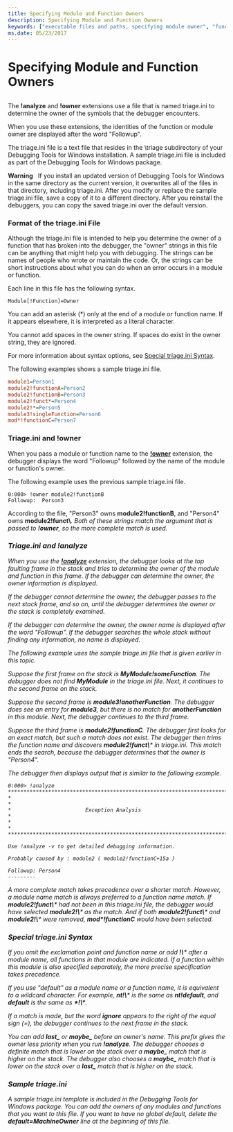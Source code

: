 ```yaml
---
title: Specifying Module and Function Owners
description: Specifying Module and Function Owners
keywords: ["executable files and paths, specifying module owner", "function owners", "owners of modules and functions", "triage.ini file", "triage.ini file, syntax", "analyze extension, triage.ini file"]
ms.date: 05/23/2017
---
```


# Specifying Module and Function Owners


## <span id="ddk_specifying_module_and_function_owners_dbg"></span><span id="DDK_SPECIFYING_MODULE_AND_FUNCTION_OWNERS_DBG"></span>


The **!analyze** and **!owner** extensions use a file that is named triage.ini to determine the owner of the symbols that the debugger encounters.

When you use these extensions, the identities of the function or module owner are displayed after the word "Followup".

The triage.ini file is a text file that resides in the \\triage subdirectory of your Debugging Tools for Windows installation. A sample triage.ini file is included as part of the Debugging Tools for Windows package.

**Warning**   If you install an updated version of Debugging Tools for Windows in the same directory as the current version, it overwrites all of the files in that directory, including triage.ini. After you modify or replace the sample triage.ini file, save a copy of it to a different directory. After you reinstall the debuggers, you can copy the saved triage.ini over the default version.

 

### <span id="format_of_the_triage_ini_file"></span><span id="FORMAT_OF_THE_TRIAGE_INI_FILE"></span>Format of the triage.ini File

Although the triage.ini file is intended to help you determine the owner of a function that has broken into the debugger, the "owner" strings in this file can be anything that might help you with debugging. The strings can be names of people who wrote or maintain the code. Or, the strings can be short instructions about what you can do when an error occurs in a module or function.

Each line in this file has the following syntax.

```dbgcmd
Module[!Function]=Owner 
```

You can add an asterisk (\*) only at the end of a module or function name. If it appears elsewhere, it is interpreted as a literal character.

You cannot add spaces in the owner string. If spaces do exist in the owner string, they are ignored.

For more information about syntax options, see [Special triage.ini Syntax](#special-triageini-syntax).

The following examples shows a sample triage.ini file.

```ini
module1=Person1
module2!functionA=Person2
module2!functionB=Person3
module2!funct*=Person4
module2!*=Person5
module3!singleFunction=Person6
mod*!functionC=Person7
```

### <span id="triage_ini_and__owner"></span><span id="TRIAGE_INI_AND__OWNER"></span> Triage.ini and !owner

When you pass a module or function name to the [**!owner**](-owner.md) extension, the debugger displays the word "Followup" followed by the name of the module or function's owner.

The following example uses the previous sample triage.ini file.

```dbgcmd
0:000> !owner module2!functionB
Followup:  Person3
```

According to the file, "Person3" owns **module2!functionB**, and "Person4" owns **module2!funct\\**<em>. Both of these strings match the argument that is passed to **!owner**, so the more complete match is used.

### <span id="triage_ini_and__analyze"></span><span id="TRIAGE_INI_AND__ANALYZE"></span> Triage.ini and !analyze

When you use the [**!analyze**](-analyze.md) extension, the debugger looks at the top faulting frame in the stack and tries to determine the owner of the module and function in this frame. If the debugger can determine the owner, the owner information is displayed.

If the debugger cannot determine the owner, the debugger passes to the next stack frame, and so on, until the debugger determines the owner or the stack is completely examined.

If the debugger can determine the owner, the owner name is displayed after the word "Followup". If the debugger searches the whole stack without finding any information, no name is displayed.

The following example uses the sample triage.ini file that is given earlier in this topic.

Suppose the first frame on the stack is **MyModule!someFunction**. The debugger does not find **MyModule** in the triage.ini file. Next, it continues to the second frame on the stack.

Suppose the second frame is **module3!anotherFunction**. The debugger does see an entry for **module3**, but there is no match for **anotherFunction** in this module. Next, the debugger continues to the third frame.

Suppose the third frame is **module2!functionC**. The debugger first looks for an exact match, but such a match does not exist. The debugger then trims the function name and discovers **module2!funct\\*** in triage.ini. This match ends the search, because the debugger determines that the owner is "Person4".

The debugger then displays output that is similar to the following example.

```dbgcmd
0:000> !analyze
*******************************************************************************
*                                                                             *
*                        Exception Analysis                                   *
*                                                                             *
*******************************************************************************

Use !analyze -v to get detailed debugging information.

Probably caused by : module2 ( module2!functionC+15a )

Followup: Person4
---------
```

A more complete match takes precedence over a shorter match. However, a module name match is always preferred to a function name match. If **module2!funct\\*** had not been in this triage.ini file, the debugger would have selected **module2!\\*** as the match. And if both **module2!funct\\*** and **module2!\\*** were removed, **mod\*!functionC** would have been selected.

### <span id="special_triage_ini_syntax"></span><span id="SPECIAL_TRIAGE_INI_SYNTAX"></span>Special triage.ini Syntax

If you omit the exclamation point and function name or add **!\\*** after a module name, all functions in that module are indicated. If a function within this module is also specified separately, the more precise specification takes precedence.

If you use "default" as a module name or a function name, it is equivalent to a wildcard character. For example, **nt!\\*** is the same as **nt!default**, and **default** is the same as **\*!\\\***.

If a match is made, but the word **ignore** appears to the right of the equal sign (=), the debugger continues to the next frame in the stack.

You can add **last\_** or **maybe\_** before an owner's name. This prefix gives the owner less priority when you run **!analyze**. The debugger chooses a definite match that is lower on the stack over a **maybe\_** match that is higher on the stack. The debugger also chooses a **maybe\_** match that is lower on the stack over a **last\_** match that is higher on the stack.

### <span id="sample_triage_ini"></span><span id="SAMPLE_TRIAGE_INI"></span>Sample triage.ini

A sample triage.ini template is included in the Debugging Tools for Windows package. You can add the owners of any modules and functions that you want to this file. If you want to have no global default, delete the **default=MachineOwner** line at the beginning of this file.

 

 





